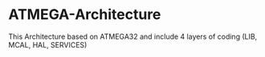 # ATMEGA-Architecture
This Architecture based on ATMEGA32 and include 4 layers of coding (LIB, MCAL, HAL, SERVICES) 
